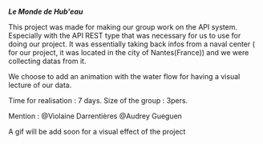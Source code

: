 ***Le Monde de Hub'eau***


This project was made for making our group work on the API system. Especially with the API REST type that was necessary for us to use for doing our project.
It was essentially taking back infos from a naval center ( for our project, it was located in the city of Nantes(France)) and we were collecting datas from it.

We choose to add an animation with the water flow for having a visual lecture of our data.

Time for realisation : 7 days.
Size of the group : 3pers.

Mention : @Violaine Darrentières
          @Audrey Gueguen


A gif will be add soon for a visual effect of the project

